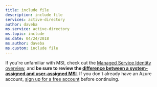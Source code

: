 ```yaml
---
title: include file
description: include file
services: active-directory
author: daveba
ms.service: active-directory
ms.topic: include
ms.date: 04/24/2018
ms.author: daveba
ms.custom: include file
---
```


If you're unfamiliar with MSI, check out the [Managed Service Identity overview](~/articles/active-directory/managed-service-identity/overview.md), and **be sure to review the [difference between a system-assigned and user-assigned MSI](~/articles/active-directory/managed-service-identity/overview.md#how-does-it-work)**. If you don't already have an Azure account, [sign up for a free account](https://azure.microsoft.com/free/) before continuing.
